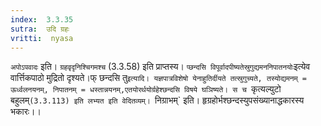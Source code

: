 ```yaml
---
index:  3.3.35
sutra:  उदि ग्रहः
vritti:  nyasa
---
```


`अपोऽपवादः` इति। `ग्रहवृदृनिश्चिगमश्च` (3.3.58) इति प्राप्तस्य।
`प्छन्दसि विपूर्वादपीष्यतेस्रुगुद्यमननिपातनयोः`इत्येव वार्त्तिकपाठो मुद्रितो दृश्यते।फ् छन्दसि तु`इत्यादि। यज्ञपात्रविशेषो येनाहुतिर्दीयते तत्स्रुगुच्यते, तस्योद्यमनम् = ऊर्ध्वलनयनम्, निपातनम् = धस्तान्नयनम्,एतयोरर्थयोर्ग्रहेश्छन्दसि विषये घञिष्यते। स च `कृत्यल्युटो बहुलम्`(3.3.113) इति लभ्यत इति वेदितव्यम्। `निग्राभम्` इति। हृग्रहोर्भश्छन्दस्युपसंख्यानाद्धकारस्य भकारः।।


